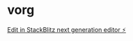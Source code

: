 # vorg

[Edit in StackBlitz next generation editor ⚡️](https://stackblitz.com/~/github.com/BorderXAI-Solutions/vorg)